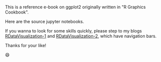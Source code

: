 This is a reference e-book on ggplot2 originally written in "R Graphics Cookbook".

Here are the source jupyter notebooks.

If you wanna to look for some skills quickly, please step to my blogs [RDataVisualization-1](https://liangshaw.github.io/2022/01/02/RDataVisualization-1/) and [RDataVisualization-2](https://liangshaw.github.io/2022/01/02/RDataVisualization-2/), which have navigation bars.

Thanks for your like!

:smile:
